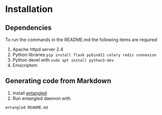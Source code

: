 # Installation

## Dependencies

To run the commands in the README.md the following items are required

1. Apache httpd server 2.4
1. Python libraries `pip install flask pybind11 celery redis connexion`
1. Python devel with `sudo apt install python3-dev`
1. Emscriptem

## Generating code from Markdown

1. Install [entangled](https://github.com/entangled/entangled)
2. Run entangled daemon with

```shell
entangled README.md
```
